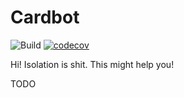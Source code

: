# Cardbot

![Build](https://github.com/ExiledNarwal28/cardbot/workflows/Build/badge.svg)
[![codecov](https://codecov.io/gh/ExiledNarwal28/cardbot/branch/master/graph/badge.svg?token=UTCU37LVR5)](https://codecov.io/gh/ExiledNarwal28/cardbot)

Hi! Isolation is shit. This might help you!

TODO
